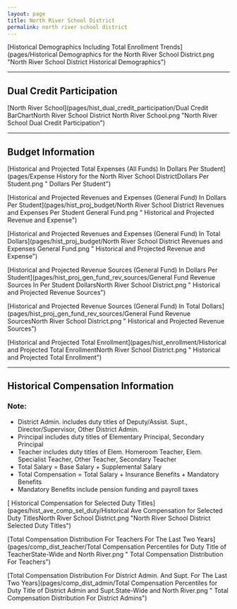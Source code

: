 ```yaml
---
layout: page
title: North River School District
permalink: north river school district
---
```



[Historical Demographics Including Total Enrollment Trends](pages/Historical Demographics for the North River School District.png "North River School District Historical Demographics")

___

## Dual Credit Participation

[North River School](pages/hist_dual_credit_participation/Dual Credit BarChartNorth River School District North River School.png "North River School Dual Credit Participation")


___

## Budget Information

[Historical and Projected Total Expenses (All Funds) In Dollars Per Student](pages/Expense History for the North River School DistrictDollars Per Student.png " Dollars Per Student")

[Historical and Projected Revenues and Expenses (General Fund) In Dollars Per Student](pages/hist_proj_budget/North River School District Revenues and Expenses Per Student General Fund.png " Historical and Projected Revenue and Expense")

[Historical and Projected Revenues and Expenses (General Fund) In Total Dollars](pages/hist_proj_budget/North River School District Revenues and Expenses General Fund.png " Historical and Projected Revenue and Expense")

[Historical and Projected Revenue Sources (General Fund) In Dollars Per Student](pages/hist_proj_gen_fund_rev_sources/General Fund Revenue Sources In Per Student DollarsNorth River School District.png " Historical and Projected Revenue Sources")

[Historical and Projected Revenue Sources (General Fund) In Total Dollars](pages/hist_proj_gen_fund_rev_sources/General Fund Revenue SourcesNorth River School District.png " Historical and Projected Revenue Sources")

[Historical and Projected Total Enrollment](pages/hist_enrollment/Historical and Projected Total EnrollmentNorth River School District.png " Historical and Projected Total Enrollment")


___

## Historical Compensation Information
### Note:
- District Admin. includes duty titles of Deputy/Assist. Supt., Director/Supervisor, Other District Admin.
- Principal includes duty titles of Elementary Principal, Secondary Principal
- Teacher includes duty titles of Elem. Homeroom Teacher, Elem. Specialist Teacher, Other Teacher, Secondary Teacher
- Total Salary = Base Salary + Supplemental Salary
- Total Compensation = Total Salary + Insurance Benefits + Mandatory Benefits
- Mandatory Benefits include pension funding and payroll taxes

[ Historical Compensation for Selected Duty Titles](pages/hist_ave_comp_sel_duty/Historical Ave Compensation for Selected Duty TitlesNorth River School District.png "North River School District Selected Duty Titles")

[Total Compensation Distribution For Teachers For The Last Two Years](pages/comp_dist_teacher/Total Compensation Percentiles for Duty Title of TeacherState-Wide and North River.png " Total Compensation Distribution For Teachers")

[Total Compensation Distribution For District Admin. And Supt. For The Last Two Years](pages/comp_dist_admin/Total Compensation Percentiles for Duty Title of District Admin and Supt.State-Wide and North River.png " Total Compensation Distribution For District Admins")

